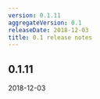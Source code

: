 ```yaml
---
version: 0.1.11
aggregateVersion: 0.1
releaseDate: 2018-12-03
title: 0.1 release notes
---
```

## 0.1.11
2018-12-03


